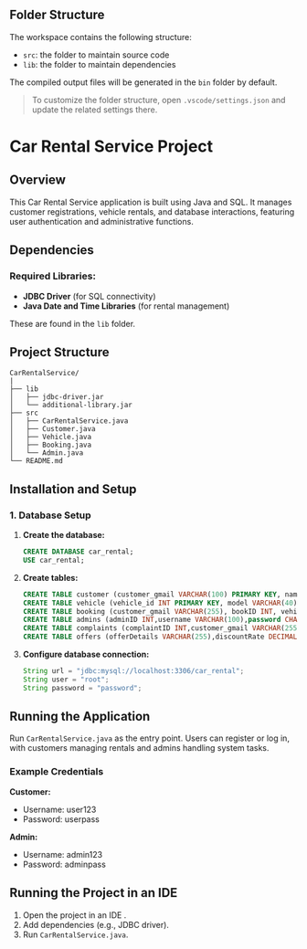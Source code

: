 

## Folder Structure

The workspace contains the following structure:

- `src`: the folder to maintain source code
- `lib`: the folder to maintain dependencies

The compiled output files will be generated in the `bin` folder by default.

> To customize the folder structure, open `.vscode/settings.json` and update the related settings there.

# Car Rental Service Project

## Overview

This Car Rental Service application is built using Java and SQL. It manages customer registrations, vehicle rentals, and database interactions, featuring user authentication and administrative functions.

## Dependencies

### Required Libraries:
- **JDBC Driver** (for SQL connectivity)
- **Java Date and Time Libraries** (for rental management)

These are found in the `lib` folder.

## Project Structure

```
CarRentalService/
|
├── lib
│   ├── jdbc-driver.jar
│   └── additional-library.jar
├── src
│   ├── CarRentalService.java
│   ├── Customer.java
│   ├── Vehicle.java
│   ├── Booking.java
│   └── Admin.java
└── README.md
```

## Installation and Setup

### 1. **Database Setup**

1. **Create the database:**
   ```sql
   CREATE DATABASE car_rental;
   USE car_rental;
   ```

2. **Create tables:**
   ```sql
   CREATE TABLE customer (customer_gmail VARCHAR(100) PRIMARY KEY, name VARCHAR(250), phone CHAR(15), address VARCHAR(1000),password CHAR(8));
   CREATE TABLE vehicle (vehicle_id INT PRIMARY KEY, model VARCHAR(40), brand VARCHAR(40), availability TINYINT(1),rpd FLOAT,serviceDate DATE);
   CREATE TABLE booking (customer_gmail VARCHAR(255), bookID INT, vehicle_id INT, start_date DATE, end_date DATE);
   CREATE TABLE admins (adminID INT,username VARCHAR(100),password CHAR(8)); 
   CREATE TABLE complaints (complaintID INT,customer_gmail VARCHAR(255),vehicle_id INT,complaint TEXT,date DATE);  
   CREATE TABLE offers (offerDetails VARCHAR(255),discountRate DECIMAL(5,2),applicableDays VARCHAR(50)); 

   
   ```

3. **Configure database connection:**
   ```java
   String url = "jdbc:mysql://localhost:3306/car_rental";
   String user = "root";
   String password = "password";
   ```

## Running the Application

Run `CarRentalService.java` as the entry point. Users can register or log in, with customers managing rentals and admins handling system tasks.

### Example Credentials

**Customer:**
- Username: user123
- Password: userpass

**Admin:**
- Username: admin123
- Password: adminpass

## Running the Project in an IDE

1. Open the project in an IDE .
2. Add dependencies (e.g., JDBC driver).
3. Run `CarRentalService.java`.

